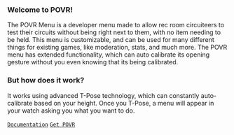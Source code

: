 ### Welcome to POVR!
The POVR Menu is a developer menu made to allow rec room circuiteers to test their circuits without being right next to them, with no item needing to be held. This menu is customizable, and can be used for many different things for existing games, like moderation, stats, and much more. The POVR menu has extended functionality, which can auto calibrate its opening gesture without you even knowing that its being calibrated.

### But how does it work?
It works using advanced T-Pose technology, which can constantly auto-calibrate based on your height. Once you T-Pose, a menu will appear in your watch asking you what you want to do.

[`Documentation`](https://github.com/PrimeOnVR/POVR/wiki) [`Get POVR`](https://rec.net/room/POVR-Menu)
